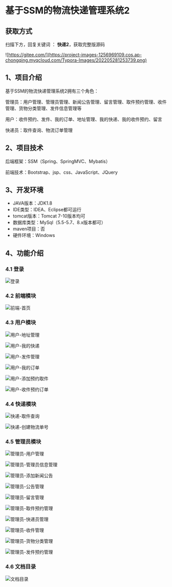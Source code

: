 # 基于SSM的物流快递管理系统2
## 获取方式

扫描下方，回复关键词  ： **快递2**，获取完整版源码

![https://gitee.com/](https://project-images-1256969109.cos.ap-chongqing.myqcloud.com/Typora-Images/202205281253739.png)


## 1、项目介绍

基于SSM的物流快递管理系统2拥有三个角色：

管理员：用户管理、管理员管理、新闻公告管理、留言管理、取件预约管理、收件管理、货物分类管理、发件信息管理等

用户：收件预约、发件、我的订单、地址管理、我的快递、我的收件预约、留言

快递员：取件查询、物流订单管理


## 2、项目技术

后端框架：SSM（Spring、SpringMVC、Mybatis）

前端技术：Bootstrap、jsp、css、JavaScript、JQuery

## 3、开发环境

- JAVA版本：JDK1.8
- IDE类型：IDEA、Eclipse都可运行
- tomcat版本：Tomcat 7-10版本均可
- 数据库类型：MySql（5.5-5.7、8.x版本都可） 
- maven项目：否
- 硬件环境：Windows


## 4、功能介绍

### 4.1 登录

![登录](https://www.codeshop.fun/%20Typora-Images/202309221226634.jpg)

### 4.2 前端模块

![前端-首页](https://www.codeshop.fun/%20Typora-Images/202309221227006.jpg)

### 4.3 用户模块

![用户-地址管理](https://www.codeshop.fun/%20Typora-Images/202309221227601.jpg)

![用户-我的快递](https://www.codeshop.fun/%20Typora-Images/202309221227838.jpg)

![用户-发件管理](https://www.codeshop.fun/%20Typora-Images/202309221227282.jpg)

![用户-我的订单](https://www.codeshop.fun/%20Typora-Images/202309221227440.jpg)

![用户-添加预约取件](https://www.codeshop.fun/%20Typora-Images/202309221227968.jpg)

![用户-收件预约订单](https://www.codeshop.fun/%20Typora-Images/202309221227414.jpg)

### 4.4 快递模块

![快递-取件查询](https://www.codeshop.fun/%20Typora-Images/202309221227730.jpg)

![快递-创建物流单号](https://www.codeshop.fun/%20Typora-Images/202309221227487.jpg)

### 4.5 管理员模块

![管理员-用户管理](https://www.codeshop.fun/%20Typora-Images/202309221227305.jpg)

![管理员-管理员信息管理](https://www.codeshop.fun/%20Typora-Images/202309221227225.jpg)

![管理员-添加新闻公告](https://www.codeshop.fun/%20Typora-Images/202309221227909.jpg)

![管理员-公告管理](https://www.codeshop.fun/%20Typora-Images/202309221227067.jpg)

![管理员-留言管理](https://www.codeshop.fun/%20Typora-Images/202309221228499.jpg)

![管理员-取件预约管理](https://www.codeshop.fun/%20Typora-Images/202309221228929.jpg)

![管理员-快递员管理](https://www.codeshop.fun/%20Typora-Images/202309221228160.jpg)

![管理员-收件管理](https://www.codeshop.fun/%20Typora-Images/202309221228076.jpg)

![管理员-货物分类管理](https://www.codeshop.fun/%20Typora-Images/202309221228501.jpg)

![管理员-发件预约管理](https://www.codeshop.fun/%20Typora-Images/202309221228762.jpg)

### 4.6 文档目录

![文档目录](https://www.codeshop.fun/Typora-Images/202309242312345.jpg)





